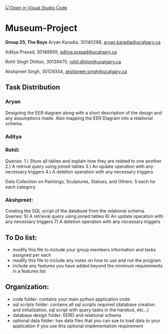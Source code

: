 [![Open in Visual Studio Code](https://classroom.github.com/assets/open-in-vscode-c66648af7eb3fe8bc4f294546bfd86ef473780cde1dea487d3c4ff354943c9ae.svg)](https://classroom.github.com/online_ide?assignment_repo_id=9441671&assignment_repo_type=AssignmentRepo)
# Museum-Project

**Group 25, The Boys**
Aryan Karadia, 30140288, aryan.karadia@ucalgary.ca 

Aditya Prasad, 30148859, aditya.prasad@ucalgary.ca 

Rohil Singh Dhillon, 30139470, rohil.dhilon@ucalgary.ca 

Akshpreet Singh, 30129354, akshpreet.singh@ucalgary.ca 

## Task Distribution

### Aryan
Designing the EER diagram along with a short description of the design and any assumptions made. Also mapping the EER Diagram into a relational schema.

### Aditya

### Rohil:
Queries: 
1.) Show all tables and explain how they are related to one another 
2.) A retrival query using joined tables
3.) An update operation with any necessary triggers
4.) A deletion operation with any necessary triggers

Data Collection on Paintings, Sculptures, Statues, and Others. 5 each for each category.

### Akshpreet:
Creating the SQL script of the database from the relational schema. 
Queries:
5) A retrieval query using joined tables
6) An update operation with any necessary triggers
7) A deletion operation with any necessary triggers

## To Do list:
- modify this file to include your group members information and tasks assigned per each
- modify this file to include any notes on how to use and run the program
- include any features you have added beyond the minimum requirements in a features list

## Organization:
- code folder: contains your main python application code
- sql scripts folder: contains all sql scripts required (database creation and initialization, sql script with query tasks in the handout, etc...)
- database design folder: EERD and relational schema
- optional data folder: has data files that you can sue to load data to your application if you use this optional implementation requirement
